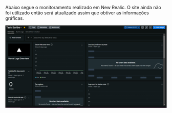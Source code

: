 Abaixo segue o monitoramento realizado em New Realic. O site ainda não foi utilizado então será atualizado assim que obtiver as informações gráficas.


![NewRealic](image.png)
